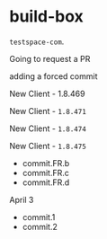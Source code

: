 # build-box

`testspace-com`. 

Going to request a PR

adding a forced commit

New Client - 1.8.469

New Client - `1.8.471`

New Client - `1.8.474`

New Client - `1.8.475`
* commit.FR.b
* commit.FR.c
* commit.FR.d

April 3
 * commit.1
 * commit.2
